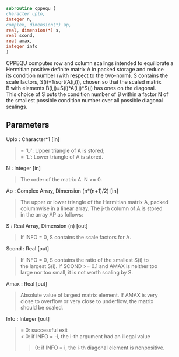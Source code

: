 ```fortran  
subroutine cppequ (  
character uplo,  
integer n,  
complex, dimension(*) ap,  
real, dimension(*) s,  
real scond,  
real amax,  
integer info  
)  
```  
  
CPPEQU computes row and column scalings intended to equilibrate a  
Hermitian positive definite matrix A in packed storage and reduce  
its condition number (with respect to the two-norm).  S contains the  
scale factors, S(i)=1/sqrt(A(i,i)), chosen so that the scaled matrix  
B with elements B(i,j)=S(i)*A(i,j)*S(j) has ones on the diagonal.  
This choice of S puts the condition number of B within a factor N of  
the smallest possible condition number over all possible diagonal  
scalings.  
  
## Parameters  
Uplo : Character*1 [in]  
> = 'U':  Upper triangle of A is stored;  
> = 'L':  Lower triangle of A is stored.  
  
N : Integer [in]  
> The order of the matrix A.  N >= 0.  
  
Ap : Complex Array, Dimension (n*(n+1)/2) [in]  
> The upper or lower triangle of the Hermitian matrix A, packed  
> columnwise in a linear array.  The j-th column of A is stored  
> in the array AP as follows:  
  
S : Real Array, Dimension (n) [out]  
> If INFO = 0, S contains the scale factors for A.  
  
Scond : Real [out]  
> If INFO = 0, S contains the ratio of the smallest S(i) to  
> the largest S(i).  If SCOND >= 0.1 and AMAX is neither too  
> large nor too small, it is not worth scaling by S.  
  
Amax : Real [out]  
> Absolute value of largest matrix element.  If AMAX is very  
> close to overflow or very close to underflow, the matrix  
> should be scaled.  
  
Info : Integer [out]  
> = 0:  successful exit  
> < 0:  if INFO = -i, the i-th argument had an illegal value  
> > 0:  if INFO = i, the i-th diagonal element is nonpositive.  
  
